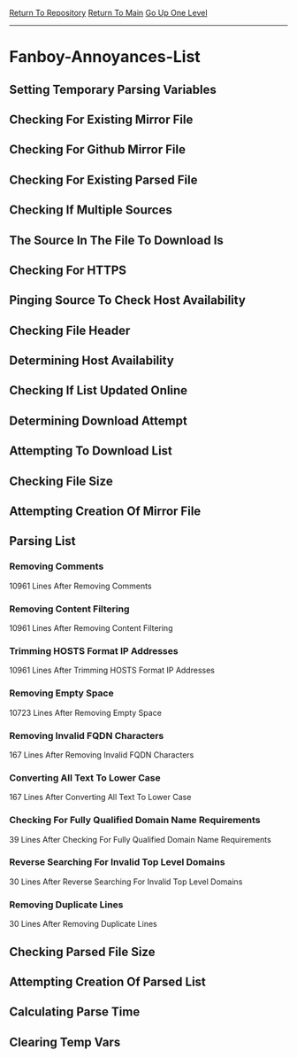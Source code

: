 [Return To Repository](https://github.com/deathbybandaid/piholeparser/)
[Return To Main](https://github.com/deathbybandaid/piholeparser/blob/master/RecentRunLogs/Mainlog.md)
[Go Up One Level](https://github.com/deathbybandaid/piholeparser/blob/master/RecentRunLogs/TopLevelScripts/30-Processing-External-Blacklists.md)
____________________________________
# Fanboy-Annoyances-List
## Setting Temporary Parsing Variables
## Checking For Existing Mirror File
## Checking For Github Mirror File
## Checking For Existing Parsed File
## Checking If Multiple Sources
## The Source In The File To Download Is
## Checking For HTTPS
## Pinging Source To Check Host Availability
## Checking File Header
## Determining Host Availability
## Checking If List Updated Online
## Determining Download Attempt
## Attempting To Download List
## Checking File Size
## Attempting Creation Of Mirror File
## Parsing List
### Removing Comments
10961 Lines After Removing Comments
### Removing Content Filtering
10961 Lines After Removing Content Filtering
### Trimming HOSTS Format IP Addresses
10961 Lines After Trimming HOSTS Format IP Addresses
### Removing Empty Space
10723 Lines After Removing Empty Space
### Removing Invalid FQDN Characters
167 Lines After Removing Invalid FQDN Characters
### Converting All Text To Lower Case
167 Lines After Converting All Text To Lower Case
### Checking For Fully Qualified Domain Name Requirements
39 Lines After Checking For Fully Qualified Domain Name Requirements
### Reverse Searching For Invalid Top Level Domains
30 Lines After Reverse Searching For Invalid Top Level Domains
### Removing Duplicate Lines
30 Lines After Removing Duplicate Lines
## Checking Parsed File Size
## Attempting Creation Of Parsed List
## Calculating Parse Time
## Clearing Temp Vars
